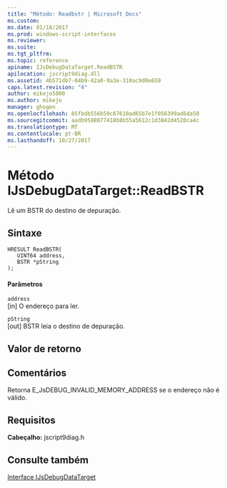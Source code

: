 ```yaml
---
title: "Método: Readbstr | Microsoft Docs"
ms.custom: 
ms.date: 01/18/2017
ms.prod: windows-script-interfaces
ms.reviewer: 
ms.suite: 
ms.tgt_pltfrm: 
ms.topic: reference
apiname: IJsDebugDataTarget.ReadBSTR
apilocation: jscript9diag.dll
ms.assetid: 4b571db7-04b9-42a0-9a3e-310ac9d0e659
caps.latest.revision: "4"
author: mikejo5000
ms.author: mikejo
manager: ghogen
ms.openlocfilehash: 85fbdb556b59c67610ad65b7e1f056399ad6da58
ms.sourcegitcommit: aadb9588877418b8b55a5612c1d3842d4520ca4c
ms.translationtype: MT
ms.contentlocale: pt-BR
ms.lasthandoff: 10/27/2017
---
```

# <a name="ijsdebugdatatargetreadbstr-method"></a>Método IJsDebugDataTarget::ReadBSTR
Lê um BSTR do destino de depuração.  
  
## <a name="syntax"></a>Sintaxe  
  
```  
HRESULT ReadBSTR(  
   UINT64 address,  
   BSTR *pString  
);  
```  
  
#### <a name="parameters"></a>Parâmetros  
 `address`  
 [in] O endereço para ler.  
  
 `pString`  
 [out] BSTR leia o destino de depuração.  
  
## <a name="return-value"></a>Valor de retorno  
  
## <a name="remarks"></a>Comentários  
 Retorna E_JsDEBUG_INVALID_MEMORY_ADDRESS se o endereço não é válido.  
  
## <a name="requirements"></a>Requisitos  
 **Cabeçalho:** jscript9diag.h  
  
## <a name="see-also"></a>Consulte também  
 [Interface IJsDebugDataTarget](../../winscript/reference/ijsdebugdatatarget-interface.md)